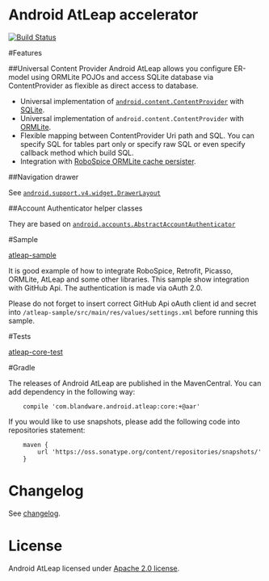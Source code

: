 Android AtLeap accelerator
==========================

[![Build Status](https://api.travis-ci.org/blandware/android-atleap.png?branch=master)](https://travis-ci.org/blandware/android-atleap)

#Features

##Universal Content Provider
Android AtLeap allows you configure ER-model using ORMLite POJOs and access SQLite database via
 ContentProvider as flexible as direct access to database.

 * Universal implementation of [`android.content.ContentProvider`](http://developer.android.com/guide/topics/providers/content-providers.html) with [SQLite](http://developer.android.com/training/basics/data-storage/databases.html).
 * Universal implementation of `android.content.ContentProvider` with [ORMLite](http://ormlite.com).
 * Flexible mapping  between ContentProvider Uri path and SQL. You can specify SQL for tables part only or specify raw SQL or even specify callback method which build SQL.
 * Integration with [RoboSpice ORMLite cache persister](https://github.com/octo-online/robospice).

##Navigation drawer

See [`android.support.v4.widget.DrawerLayout`](http://developer.android.com/training/implementing-navigation/nav-drawer.html)

##Account Authenticator helper classes

They are based on [`android.accounts.AbstractAccountAuthenticator`](http://developer.android.com/reference/android/accounts/AbstractAccountAuthenticator.html)


#Sample

[atleap-sample](https://github.com/blandware/android-atleap/tree/master/atleap-sample)

It is good example of how to integrate RoboSpice, Retrofit, Picasso, ORMLite, AtLeap and some other libraries.
This sample show integration with GitHub Api. The authentication is made via oAuth 2.0.

Please do not forget to insert correct GitHub Api oAuth client id and secret into `/atleap-sample/src/main/res/values/settings.xml`
before running this sample.

#Tests

[atleap-core-test](https://github.com/blandware/android-atleap/tree/master/atleap-core-test)

#Gradle

The releases of Android AtLeap are published in the MavenCentral. You can add dependency in the following way:

```
    compile 'com.blandware.android.atleap:core:+@aar'
```

If you would like to use snapshots, please add the following code into repositories statement:

```
    maven {
        url 'https://oss.sonatype.org/content/repositories/snapshots/'
    }
```

# Changelog

 See [changelog](https://github.com/blandware/android-atleap/blob/master/CHANGELOG.md).

# License
 Android AtLeap licensed under [Apache 2.0 license](https://github.com/blandware/android-atleap/blob/master/LICENSE).

